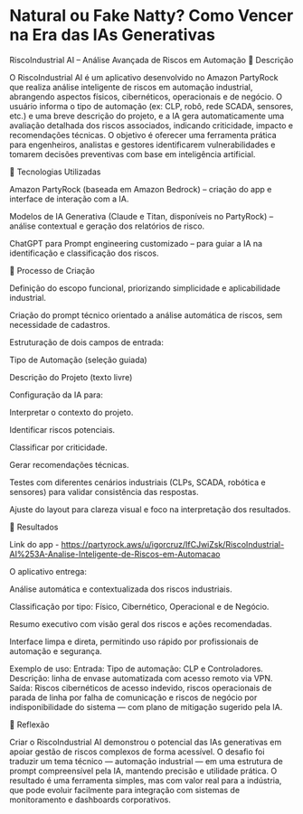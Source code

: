 # Natural ou Fake Natty? Como Vencer na Era das IAs Generativas
RiscoIndustrial AI – Análise Avançada de Riscos em Automação
📒 Descrição

O RiscoIndustrial AI é um aplicativo desenvolvido no Amazon PartyRock que realiza análise inteligente de riscos em automação industrial, abrangendo aspectos físicos, cibernéticos, operacionais e de negócio.
O usuário informa o tipo de automação (ex: CLP, robô, rede SCADA, sensores, etc.) e uma breve descrição do projeto, e a IA gera automaticamente uma avaliação detalhada dos riscos associados, indicando criticidade, impacto e recomendações técnicas.
O objetivo é oferecer uma ferramenta prática para engenheiros, analistas e gestores identificarem vulnerabilidades e tomarem decisões preventivas com base em inteligência artificial.

🤖 Tecnologias Utilizadas

Amazon PartyRock (baseada em Amazon Bedrock) – criação do app e interface de interação com a IA.

Modelos de IA Generativa (Claude e Titan, disponíveis no PartyRock) – análise contextual e geração dos relatórios de risco.

ChatGPT para Prompt engineering customizado – para guiar a IA na identificação e classificação dos riscos.

🧐 Processo de Criação

Definição do escopo funcional, priorizando simplicidade e aplicabilidade industrial.

Criação do prompt técnico orientado a análise automática de riscos, sem necessidade de cadastros.

Estruturação de dois campos de entrada:

Tipo de Automação (seleção guiada)

Descrição do Projeto (texto livre)

Configuração da IA para:

Interpretar o contexto do projeto.

Identificar riscos potenciais.

Classificar por criticidade.

Gerar recomendações técnicas.

Testes com diferentes cenários industriais (CLPs, SCADA, robótica e sensores) para validar consistência das respostas.

Ajuste do layout para clareza visual e foco na interpretação dos resultados.

🚀 Resultados

Link do app - https://partyrock.aws/u/igorcruz/IfCJwiZsk/RiscoIndustrial-AI%253A-Analise-Inteligente-de-Riscos-em-Automacao

O aplicativo entrega:

Análise automática e contextualizada dos riscos industriais.

Classificação por tipo: Físico, Cibernético, Operacional e de Negócio.

Resumo executivo com visão geral dos riscos e ações recomendadas.

Interface limpa e direta, permitindo uso rápido por profissionais de automação e segurança.

Exemplo de uso:
Entrada: Tipo de automação: CLP e Controladores. Descrição: linha de envase automatizada com acesso remoto via VPN.
Saída: Riscos cibernéticos de acesso indevido, riscos operacionais de parada de linha por falha de comunicação e riscos de negócio por indisponibilidade do sistema — com plano de mitigação sugerido pela IA.

💭 Reflexão

Criar o RiscoIndustrial AI demonstrou o potencial das IAs generativas em apoiar gestão de riscos complexos de forma acessível.
O desafio foi traduzir um tema técnico — automação industrial — em uma estrutura de prompt compreensível pela IA, mantendo precisão e utilidade prática.
O resultado é uma ferramenta simples, mas com valor real para a indústria, que pode evoluir facilmente para integração com sistemas de monitoramento e dashboards corporativos.
